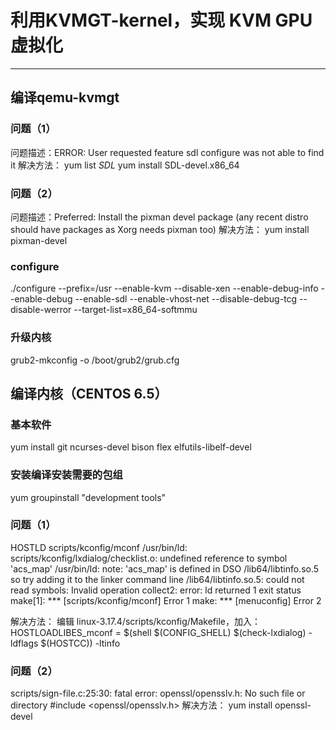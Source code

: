 ﻿# 利用KVMGT-kernel，实现 KVM GPU虚拟化
---

## 编译qemu-kvmgt
### 问题（1）
问题描述：ERROR: User requested feature sdl configure was not able to find it
解决方法：
yum list *SDL*
yum install SDL-devel.x86_64
### 问题（2）
问题描述：Preferred: Install the pixman devel package (any recent distro should have packages as Xorg needs pixman too)
解决方法：
yum install pixman-devel
### configure
./configure --prefix=/usr --enable-kvm --disable-xen --enable-debug-info --enable-debug --enable-sdl --enable-vhost-net --disable-debug-tcg --disable-werror --target-list=x86_64-softmmu
### 升级内核
grub2-mkconfig -o /boot/grub2/grub.cfg

## 编译内核（CENTOS 6.5）
### 基本软件
yum install git ncurses-devel bison flex elfutils-libelf-devel
### 安装编译安装需要的包组
yum groupinstall "development tools"
### 问题（1）
 HOSTLD  scripts/kconfig/mconf
/usr/bin/ld: scripts/kconfig/lxdialog/checklist.o: undefined reference to symbol 'acs_map'
/usr/bin/ld: note: 'acs_map' is defined in DSO /lib64/libtinfo.so.5 so try adding it to the linker command line
/lib64/libtinfo.so.5: could not read symbols: Invalid operation
collect2: error: ld returned 1 exit status
make[1]: *** [scripts/kconfig/mconf] Error 1
make: *** [menuconfig] Error 2

解决方法：
编辑 linux-3.17.4/scripts/kconfig/Makefile，加入：
HOSTLOADLIBES_mconf   = $(shell $(CONFIG_SHELL) $(check-lxdialog) -ldflags $(HOSTCC)) -ltinfo
### 问题（2）
scripts/sign-file.c:25:30: fatal error: openssl/opensslv.h: No such file or directory
#include <openssl/opensslv.h>
解决方法：
yum install openssl-devel